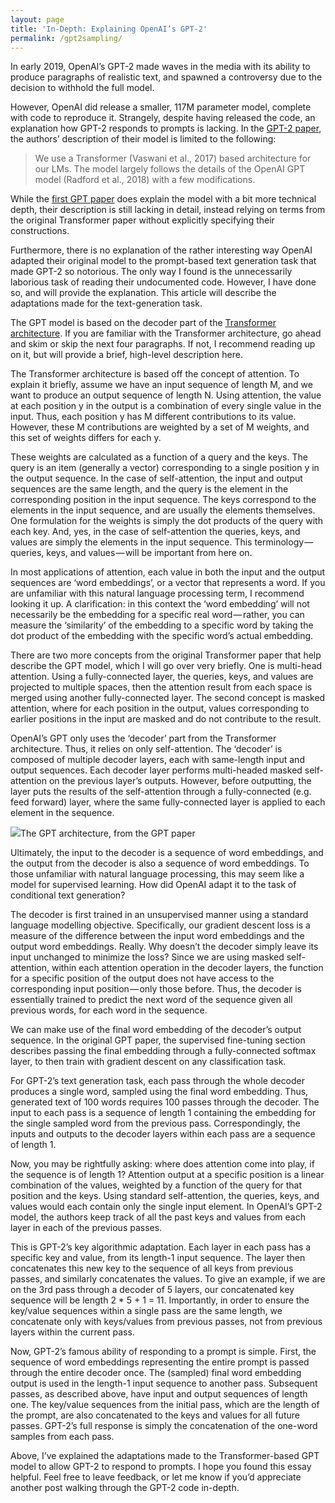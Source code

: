 ```yaml
---
layout: page
title: 'In-Depth: Explaining OpenAI’s GPT-2' 
permalink: /gpt2sampling/
---
```


In early 2019, OpenAI’s GPT-2 made waves in the media with its ability to produce paragraphs of realistic text, and spawned a controversy due to the decision to withhold the full model.

However, OpenAI did release a smaller, 117M parameter model, complete with code to reproduce it. Strangely, despite having released the code, an explanation how GPT-2 responds to prompts is lacking. In the [GPT-2 paper](https://d4mucfpksywv.cloudfront.net/better-language-models/language_models_are_unsupervised_multitask_learners.pdf), the authors’ description of their model is limited to the following:

> We use a Transformer (Vaswani et al., 2017) based architecture for our LMs. The model largely follows the details of the OpenAI GPT model (Radford et al., 2018) with a few modifications.

While the [first GPT paper](https://s3-us-west-2.amazonaws.com/openai-assets/research-covers/language-unsupervised/language_understanding_paper.pdf) does explain the model with a bit more technical depth, their description is still lacking in detail, instead relying on terms from the original Transformer paper without explicitly specifying their constructions.

Furthermore, there is no explanation of the rather interesting way OpenAI adapted their original model to the prompt-based text generation task that made GPT-2 so notorious. The only way I found is the unnecessarily laborious task of reading their undocumented code. However, I have done so, and will provide the explanation. This article will describe the adaptations made for the text-generation task.

The GPT model is based on the decoder part of the [Transformer architecture](https://arxiv.org/pdf/1706.03762.pdf). If you are familiar with the Transformer architecture, go ahead and skim or skip the next four paragraphs. If not, I recommend reading up on it, but will provide a brief, high-level description here.

The Transformer architecture is based off the concept of attention. To explain it briefly, assume we have an input sequence of length M, and we want to produce an output sequence of length N. Using attention, the value at each position y in the output is a combination of every single value in the input. Thus, each position y has M different contributions to its value. However, these M contributions are weighted by a set of M weights, and this set of weights differs for each y.

These weights are calculated as a function of a query and the keys. The query is an item (generally a vector) corresponding to a single position y in the output sequence. In the case of self-attention, the input and output sequences are the same length, and the query is the element in the corresponding position in the input sequence. The keys correspond to the elements in the input sequence, and are usually the elements themselves. One formulation for the weights is simply the dot products of the query with each key. And, yes, in the case of self-attention the queries, keys, and values are simply the elements in the input sequence. This terminology — queries, keys, and values — will be important from here on.

In most applications of attention, each value in both the input and the output sequences are ‘word embeddings’, or a vector that represents a word. If you are unfamiliar with this natural language processing term, I recommend looking it up. A clarification: in this context the ‘word embedding’ will not necessarily be the embedding for a specific real word — rather, you can measure the ‘similarity’ of the embedding to a specific word by taking the dot product of the embedding with the specific word’s actual embedding.

There are two more concepts from the original Transformer paper that help describe the GPT model, which I will go over very briefly. One is multi-head attention. Using a fully-connected layer, the queries, keys, and values are projected to multiple spaces, then the attention result from each space is merged using another fully-connected layer. The second concept is masked attention, where for each position in the output, values corresponding to earlier positions in the input are masked and do not contribute to the result.

OpenAI’s GPT only uses the ‘decoder’ part from the Transformer architecture. Thus, it relies on only self-attention. The ‘decoder’ is composed of multiple decoder layers, each with same-length input and output sequences. Each decoder layer performs multi-headed masked self-attention on the previous layer’s outputs. However, before outputting, the layer puts the results of the self-attention through a fully-connected (e.g. feed forward) layer, where the same fully-connected layer is applied to each element in the sequence.

![](https://cdn-images-1.medium.com/max/1600/1*Ji79bZ3KqpMAjZ9Txv4q8Q.png)The GPT architecture, from the GPT paper

Ultimately, the input to the decoder is a sequence of word embeddings, and the output from the decoder is also a sequence of word embeddings. To those unfamiliar with natural language processing, this may seem like a model for supervised learning. How did OpenAI adapt it to the task of conditional text generation?

The decoder is first trained in an unsupervised manner using a standard language modelling objective. Specifically, our gradient descent loss is a measure of the difference between the input word embeddings and the output word embeddings. Really. Why doesn’t the decoder simply leave its input unchanged to minimize the loss? Since we are using masked self-attention, within each attention operation in the decoder layers, the function for a specific position of the output does not have access to the corresponding input position — only those before. Thus, the decoder is essentially trained to predict the next word of the sequence given all previous words, for each word in the sequence.

We can make use of the final word embedding of the decoder’s output sequence. In the original GPT paper, the supervised fine-tuning section describes passing the final embedding through a fully-connected softmax layer, to then train with gradient descent on any classification task.

For GPT-2’s text generation task, each pass through the whole decoder produces a single word, sampled using the final word embedding. Thus, generated text of 100 words requires 100 passes through the decoder. The input to each pass is a sequence of length 1 containing the embedding for the single sampled word from the previous pass. Correspondingly, the inputs and outputs to the decoder layers within each pass are a sequence of length 1.

Now, you may be rightfully asking: where does attention come into play, if the sequence is of length 1? Attention output at a specific position is a linear combination of the values, weighted by a function of the query for that position and the keys. Using standard self-attention, the queries, keys, and values would each contain only the single input element. In OpenAI’s GPT-2 model, the authors keep track of all the past keys and values from each layer in each of the previous passes.

This is GPT-2’s key algorithmic adaptation. Each layer in each pass has a specific key and value, from its length-1 input sequence. The layer then concatenates this new key to the sequence of all keys from previous passes, and similarly concatenates the values. To give an example, if we are on the 3rd pass through a decoder of 5 layers, our concatenated key sequence will be length 2 * 5 + 1 = 11\. Importantly, in order to ensure the key/value sequences within a single pass are the same length, we concatenate only with keys/values from previous passes, not from previous layers within the current pass.

Now, GPT-2’s famous ability of responding to a prompt is simple. First, the sequence of word embeddings representing the entire prompt is passed through the entire decoder once. The (sampled) final word embedding output is used in the length-1 input sequence to another pass. Subsequent passes, as described above, have input and output sequences of length one. The key/value sequences from the initial pass, which are the length of the prompt, are also concatenated to the keys and values for all future passes. GPT-2’s full response is simply the concatenation of the one-word samples from each pass.

Above, I’ve explained the adaptations made to the Transformer-based GPT model to allow GPT-2 to respond to prompts. I hope you found this essay helpful. Feel free to leave feedback, or let me know if you’d appreciate another post walking through the GPT-2 code in-depth.
